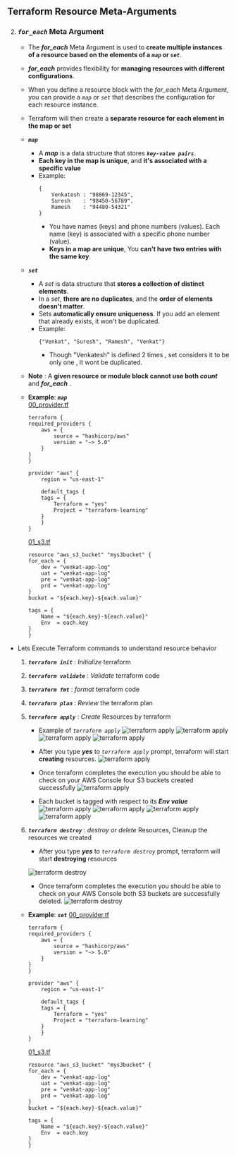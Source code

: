 ##  Terraform Resource Meta-Arguments

2. ### ***`for_each`*** Meta Argument

    - The ***for_each*** Meta Argument is used to **create multiple instances of a resource based on the elements of a ***`map`*** or ***`set`*****. 
    - ***for_each*** provides flexibility for **managing resources with different configurations**.
    - When you define a resource block with the *for_each* Meta Argument, you can provide a *`map`* or *`set`* that describes the configuration for each resource instance. 
    - Terraform will then create a **separate resource for each element in the map or set**
   
    - ***`map`***
        - A ***map*** is a data structure that stores ***`key-value pairs`***. 
        - **Each key in the map is unique**, and **it's associated with a specific value**
        - Example:
            ```hcl
            {
                Venkatesh : "98869-12345",
                Suresh    : "98450-56789",
                Ramesh    : "94480-54321"
            }
            ```
            - You have names (keys) and phone numbers (values). Each name (key) is associated with a specific phone number (value).
            - **Keys in a map are unique**, You **can't have two entries with the same key**. 

    - ***`set`***
        - A *set* is data structure that **stores a collection of distinct elements**. 
        - In a *set*, **there are no duplicates**, and the **order of elements doesn't matter**.
        - Sets **automatically ensure uniqueness**. If you add an element that already exists, it won't be duplicated.
        - Example:
            ```hcl
            {"Venkat", "Suresh", "Ramesh", "Venkat"}
            ```
            - Though "Venkatesh" is defined 2 times , set considers it to be only one , it wont be duplicated.

    - **Note** : A **given resource or module block cannot use both ***count***** and ***for_each*** .

    - **Example**:  ***`map`***  
    [00_provider.tf](./00_provider.tf)
        ```hcl
        terraform {
        required_providers {
            aws = {
                source = "hashicorp/aws"
                version = "~> 5.0" 
            }
        }
        }

        provider "aws" {
            region = "us-east-1"

            default_tags {
            tags = {
                Terraform = "yes"
                Project = "terraform-learning"
            }
            }
        }
        ```
        
        [01_s3.tf](./01_s3.tf)

        ```hcl
        resource "aws_s3_bucket" "mys3bucket" {
        for_each = {
            dev = "venkat-app-log"
            uat = "venkat-app-log"
            pre = "venkat-app-log"
            prd = "venkat-app-log"
        }
        bucket = "${each.key}-${each.value}"

        tags = {
            Name = "${each.key}-${each.value}"
            Env  = each.key
        }
        }
        ```

- Lets Execute Terraform commands to understand resource behavior

    1. ***`terraform init`*** : *Initialize* terraform
    2. ***`terraform validate`*** : *Validate* terraform code
    3. ***`terraform fmt`*** : *format* terraform code
    4. ***`terraform plan`*** : *Review* the terraform plan
    5. ***`terraform apply`*** : *Create* Resources by terraform
        - Example of *`terraform apply`*
            ![terraform apply](./imgs/08-02-01-for_each-tf-apply1.png)
            ![terraform apply](./imgs/08-02-02-for_each-tf-apply2.png)
            ![terraform apply](./imgs/08-02-03-for_each-tf-apply3.png)
            ![terraform apply](./imgs/08-02-04-for_each-tf-apply4.png)

        - After you type ***yes*** to *`terraform apply`* prompt, terraform will start **creating** resources.
            ![terraform apply](./imgs/08-02-05-for_each-tf-apply5.png)

        - Once terraform completes the execution you should be able to check on your AWS Console four S3 buckets created successfully
            ![terraform apply](./imgs/08-02-06-for_each-aws-s3.png)

        - Each bucket is tagged with respect to its ***Env value***
            ![terraform apply](./imgs/08-02-07-for_each-aws-s3-dev.png)
            ![terraform apply](./imgs/08-02-08-for_each-aws-s3-uat.png)
            ![terraform apply](./imgs/08-02-09-for_each-aws-s3-pre.png)
            ![terraform apply](./imgs/08-02-10-for_each-aws-s3-prd.png)

 
    6. ***`terraform destroy`*** : *destroy or delete* Resources, Cleanup the resources we created
        - After you type ***yes*** to *`terraform destroy`* prompt, terraform will start **destroying** resources

        ![terraform destroy](./imgs/08-02-11-for_each-tf-destroy.png)


        - Once terraform completes the execution you should be able to check on your AWS Console both S3 buckets are successfully deleted.
        ![terraform destroy](./imgs/08-02-12-for_each-tf-destroy-aws.png)

    - **Example**:  ***`set`*** 
        [00_provider.tf](./00_provider.tf)
        ```hcl
        terraform {
        required_providers {
            aws = {
                source = "hashicorp/aws"
                version = "~> 5.0" 
            }
        }
        }

        provider "aws" {
            region = "us-east-1"

            default_tags {
            tags = {
                Terraform = "yes"
                Project = "terraform-learning"
            }
            }
        }
        ```
        
        [01_s3.tf](./01_s3.tf)

        ```hcl
        resource "aws_s3_bucket" "mys3bucket" {
        for_each = {
            dev = "venkat-app-log"
            uat = "venkat-app-log"
            pre = "venkat-app-log"
            prd = "venkat-app-log"
        }
        bucket = "${each.key}-${each.value}"

        tags = {
            Name = "${each.key}-${each.value}"
            Env  = each.key
        }
        }
        ```
